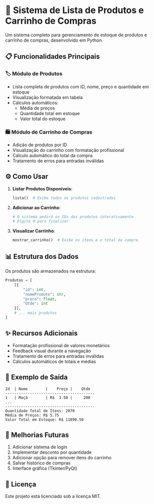 # 🛒 Sistema de Lista de Produtos e Carrinho de Compras

Um sistema completo para gerenciamento de estoque de produtos e carrinho de compras, desenvolvido em Python.

## 📋 Funcionalidades Principais

### 🏷️ Módulo de Produtos
- Lista completa de produtos com ID, nome, preço e quantidade em estoque
- Visualização formatada em tabela
- Cálculos automáticos:
  - Média de preços
  - Quantidade total em estoque
  - Valor total do estoque

### 🛍️ Módulo de Carrinho de Compras
- Adição de produtos por ID
- Visualização do carrinho com formatação profissional
- Cálculo automático do total da compra
- Tratamento de erros para entradas inválidas

## ⚙️ Como Usar

1. **Listar Produtos Disponíveis**:
   ```python
   lista()  # Exibe todos os produtos cadastrados
   ```

2. **Adicionar ao Carrinho**:
   ```python
   # O sistema pedirá os IDs dos produtos interativamente
   # Digite 0 para finalizar
   ```

3. **Visualizar Carrinho**:
   ```python
   mostrar_carrinho()  # Exibe os itens e o total da compra
   ```

## 📊 Estrutura dos Dados

Os produtos são armazenados na estrutura:
```python
Produtos = [
    [{
        "id": int,
        "nomeProduto": str,
        "preco": float,
        "Qtde": int
    }],
    # ... mais produtos
]
```

## ✨ Recursos Adicionais

- Formatação profissional de valores monetários
- Feedback visual durante a navegação
- Tratamento de erros para entradas inválidas
- Cálculos automáticos de totais e médias

## 📝 Exemplo de Saída

```
Id  | Nome        |    Preço |    Qtde
----------------------------------------
1   | Maçã        | R$  3.50 |     200
...
----------------------------------------
Quantidade Total de Itens: 2070
Média de Preços: R$ 5.75
Valor Total em Estoque: R$ 11890.50
```

## 🚀 Melhorias Futuras

1. Adicionar sistema de login
2. Implementar desconto por quantidade
3. Adicionar opção para remover itens do carrinho
4. Salvar histórico de compras
5. Interface gráfica (Tkinter/PyQt)

## 📄 Licença

Este projeto está licenciado sob a licença MIT.
